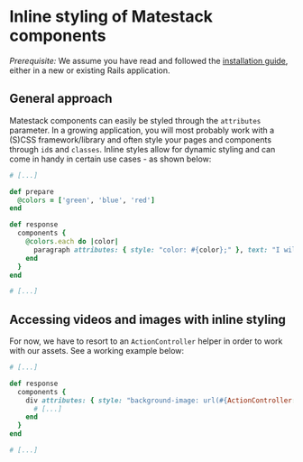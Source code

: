 # Inline styling of Matestack components

*Prerequisite:* We assume you have read and followed the [installation guide](/docs/install), either in a new or existing Rails application.

## General approach

Matestack components can easily be styled through the `attributes` parameter. In a growing application, you will most probably work with a (S)CSS framework/library and often style your pages and components through `id`s and `classes`. Inline styles allow for dynamic styling and can come in handy in certain use cases - as shown below:

```ruby
# [...]

def prepare
  @colors = ['green', 'blue', 'red']
end

def response
  components {
    @colors.each do |color|
      paragraph attributes: { style: "color: #{color};" }, text: "I will be displayed as #{color} text."
    end
  }
end

# [...]
```
## Accessing videos and images with inline styling

For now, we have to resort to an `ActionController` helper in order to work with our assets. See a working example below:

```ruby
# [...]

def response
  components {
    div attributes: { style: "background-image: url(#{ActionController::Base.helpers.asset_path('image.png')});" } do
      # [...]
    end
  }
end

# [...]
```
